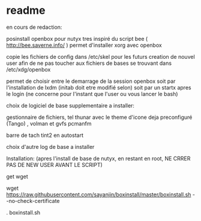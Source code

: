 # readme
en cours de redaction: 

posinstall openbox pour nutyx
tres inspiré du script bee ( http://bee.saverne.info/ )
permet d'installer xorg avec openbox

copie les fichiers de config dans /etc/skel pour les futurs creation de nouvel user afin de ne pas toucher aux fichiers
de bases se trouvant dans /etc/xdg/openbox

permet de choisir entre le demarrage de la session openbox
  soit par l'installation de lxdm (initab doit etre modifié selon)
  soit par un startx apres le login (ne concerne pour l'instant que l'user ou vous lancer le bash)
  
choix de logiciel de base supplementaire a installer:

gestionnaire de fichiers, tel 
  thunar avec le theme d'icone deja preconfiguré (Tango) , volman et gvfs
  pcmanfm
  
barre de tach tint2 en autostart
  
choix d'autre log de base a installer

Installation:
(apres l'install de base de nutyx, en restant en root, NE CRRER PAS DE NEW USER AVANT LE SCRIPT)

get wget

wget https://raw.githubusercontent.com/sayanjin/boxinstall/master/boxinstall.sh --no-check-certificate

. boxinstall.sh


